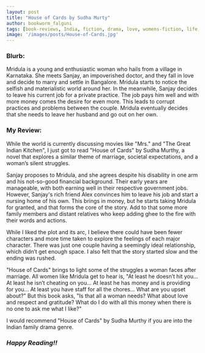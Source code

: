 ```yaml
---
layout: post
title: "House of Cards by Sudha Murty"
author: bookworm_falguni
tags: [book-reviews, India, fiction, drama, love, womens-fiction, life, feminism, dreams, success, personality, money, career, doctor, teacher, family, community, partner]
image: '/images/posts/House-of-Cards.jpg'
---
```

### **Blurb:**
Mridula is a young and enthusiastic woman who hails from a village in Karnataka. She meets Sanjay, an impoverished doctor, and they fall in love and decide to marry and settle in Bangalore. Mridula starts to notice the selfish and materialistic world around her. In the meanwhile, Sanjay decides to leave his current job for a private practice. The job pays him well and with more money comes the desire for even more. This leads to corrupt practices and problems between the couple. Mridula eventually decides that she needs to leave her husband and go out on her own.

### **My Review:**
While the world is currently discussing movies like "Mrs." and "The Great Indian Kitchen", I just got to read "House of Cards" by Sudha Murthy, a novel that explores a similar theme of marriage, societal expectations, and a woman’s silent struggles.

Sanjay proposes to Mridula, and she agrees despite his disability in one arm and his not-so-good financial background. Their early years are manageable, with both earning well in their respective government jobs. However, Sanjay's rich friend Alex convinces him to leave his job and start a nursing home of his own. This brings in money, but he starts taking Mridula for granted, and that forms the core of the story. Add to that some more family members and distant relatives who keep adding ghee to the fire with their words and actions.

While I liked the plot and its arc, I believe there could have been fewer characters and more time taken to explore the feelings of each major character. There was just one couple having a seemingly ideal relationship, which didn’t get enough space. I also felt that the story started slow and the ending was rushed.

"House of Cards" brings to light some of the struggles a woman faces after marriage. All women like Mridula get to hear is, "At least he doesn’t hit you… At least he isn’t cheating on you… At least he has money and is providing for you… At least you have staff for all the chores… What are you upset about?" But this book asks, "Is that all a woman needs? What about love and respect and gratitude? What do I do with all this money when there is no one to ask me what I like?"

I would recommend "House of Cards" by Sudha Murthy if you are into the Indian family drama genre.
### ***Happy Reading!!***
